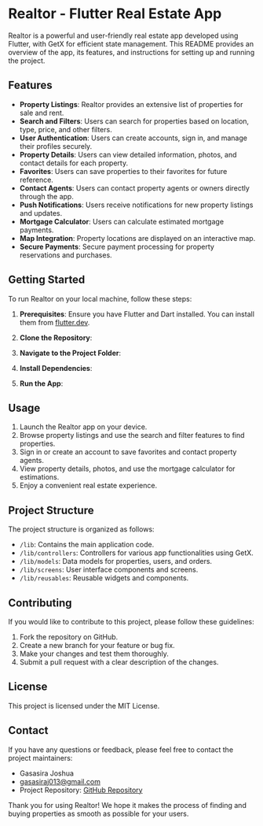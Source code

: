 # Realtor - Flutter Real Estate App

Realtor is a powerful and user-friendly real estate app developed using Flutter, with GetX for efficient state management. This README provides an overview of the app, its features, and instructions for setting up and running the project.

## Features

- **Property Listings**: Realtor provides an extensive list of properties for sale and rent.
- **Search and Filters**: Users can search for properties based on location, type, price, and other filters.
- **User Authentication**: Users can create accounts, sign in, and manage their profiles securely.
- **Property Details**: Users can view detailed information, photos, and contact details for each property.
- **Favorites**: Users can save properties to their favorites for future reference.
- **Contact Agents**: Users can contact property agents or owners directly through the app.
- **Push Notifications**: Users receive notifications for new property listings and updates.
- **Mortgage Calculator**: Users can calculate estimated mortgage payments.
- **Map Integration**: Property locations are displayed on an interactive map.
- **Secure Payments**: Secure payment processing for property reservations and purchases.

## Getting Started

To run Realtor on your local machine, follow these steps:

1. **Prerequisites**: Ensure you have Flutter and Dart installed. You can install them from [flutter.dev](https://flutter.dev/docs/get-started/install).

2. **Clone the Repository**:

3. **Navigate to the Project Folder**:

4. **Install Dependencies**:


5. **Run the App**:


## Usage

1. Launch the Realtor app on your device.
2. Browse property listings and use the search and filter features to find properties.
3. Sign in or create an account to save favorites and contact property agents.
4. View property details, photos, and use the mortgage calculator for estimations.
5. Enjoy a convenient real estate experience.

## Project Structure

The project structure is organized as follows:

- `/lib`: Contains the main application code.
- `/lib/controllers`: Controllers for various app functionalities using GetX.
- `/lib/models`: Data models for properties, users, and orders.
- `/lib/screens`: User interface components and screens.
- `/lib/reusables`: Reusable widgets and components.

## Contributing

If you would like to contribute to this project, please follow these guidelines:

1. Fork the repository on GitHub.
2. Create a new branch for your feature or bug fix.
3. Make your changes and test them thoroughly.
4. Submit a pull request with a clear description of the changes.

## License

This project is licensed under the MIT License. 

## Contact

If you have any questions or feedback, please feel free to contact the project maintainers:

- Gasasira Joshua
- gasasiraj013@gmail.com
- Project Repository: [GitHub Repository](https://github.com/Ghasasira/realtor)

Thank you for using Realtor! We hope it makes the process of finding and buying properties as smooth as possible for your users.

